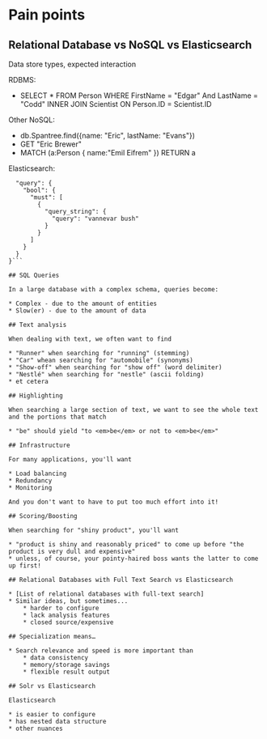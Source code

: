 # Pain points

## Relational Database vs NoSQL vs Elasticsearch

Data store types, expected interaction

RDBMS:

* SELECT * FROM Person WHERE FirstName = "Edgar" And LastName = "Codd" INNER JOIN Scientist ON Person.ID = Scientist.ID

Other NoSQL:

* db.Spantree.find({name: "Eric", lastName: "Evans"})
* GET "Eric Brewer"
* MATCH (a:Person { name:"Emil Eifrem" }) RETURN a

Elasticsearch:

```{
  "query": {
    "bool": {
      "must": [
        {
          "query_string": {
            "query": "vannevar bush"
          }
        }
      ]
    }
  }
}```

## SQL Queries

In a large database with a complex schema, queries become:

* Complex - due to the amount of entities
* Slow(er) - due to the amount of data

## Text analysis

When dealing with text, we often want to find

* "Runner" when searching for "running" (stemming)
* "Car" whean searching for "automobile" (synonyms)
* "Show-off" when searching for "show off" (word delimiter)
* "Nestlé" when searching for "nestle" (ascii folding)
* et cetera

## Highlighting

When searching a large section of text, we want to see the whole text and the portions that match

* "be" should yield "to <em>be</em> or not to <em>be</em>"

## Infrastructure

For many applications, you'll want

* Load balancing
* Redundancy
* Monitoring

And you don't want to have to put too much effort into it!

## Scoring/Boosting

When searching for "shiny product", you'll want

* "product is shiny and reasonably priced" to come up before "the product is very dull and expensive"
* unless, of course, your pointy-haired boss wants the latter to come up first!

## Relational Databases with Full Text Search vs Elasticsearch

* [List of relational databases with full-text search]
* Similar ideas, but sometimes... 
    * harder to configure
    * lack analysis features
    * closed source/expensive
    
## Specialization means…

* Search relevance and speed is more important than 
    * data consistency
    * memory/storage savings
    * flexible result output 
    
## Solr vs Elasticsearch

Elasticsearch

* is easier to configure
* has nested data structure
* other nuances


